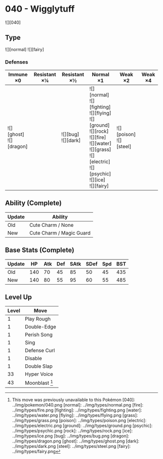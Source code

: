 # 040 - Wigglytuff
![][040]

## Type

![][normal]  ![][fairy]

### Defenses

Immune ×0                      | Resistant ×¼ | Resistant ×½               | Normal ×1                                                                                                                                                                                  | Weak ×2                        | Weak ×4 | 
---                            | ---          | ---                        | ---                                                                                                                                                                                        | ---                            | ---     | 
![][ghost]<br> ![][dragon]<br> |              | ![][bug]<br> ![][dark]<br> | ![][normal]<br> ![][fighting]<br> ![][flying]<br> ![][ground]<br> ![][rock]<br> ![][fire]<br> ![][water]<br> ![][grass]<br> ![][electric]<br> ![][psychic]<br> ![][ice]<br> ![][fairy]<br> | ![][poison]<br> ![][steel]<br> |         | 

## Ability (Complete)

Update | Ability                  | 
---    | ---                      | 
Old    | Cute Charm / None        | 
New    | Cute Charm / Magic Guard | 

## Base Stats (Complete)

Update | HP  | Atk | Def | SAtk | SDef | Spd | BST | 
---    | --- | --- | --- | ---  | ---  | --- | --- | 
Old    | 140 | 70  | 45  | 85   | 50   | 45  | 435 | 
New    | 140 | 80  | 55  | 95   | 60   | 55  | 485 | 

## Level Up

Level | Move           | 
---   | ---            | 
1     | Play Rough     | 
1     | Double-Edge    | 
1     | Perish Song    | 
1     | Sing           | 
1     | Defense Curl   | 
1     | Disable        | 
1     | Double Slap    | 
33    | Hyper Voice    | 
43    | Moonblast [^1] | 

[^1]: This move was previously unavailable to this Pokémon
[040]: ../img/pokemon/040.png
[normal]: ../img/types/normal.png
[fire]: ../img/types/fire.png
[fighting]: ../img/types/fighting.png
[water]: ../img/types/water.png
[flying]: ../img/types/flying.png
[grass]: ../img/types/grass.png
[poison]: ../img/types/poison.png
[electric]: ../img/types/electric.png
[ground]: ../img/types/ground.png
[psychic]: ../img/types/psychic.png
[rock]: ../img/types/rock.png
[ice]: ../img/types/ice.png
[bug]: ../img/types/bug.png
[dragon]: ../img/types/dragon.png
[ghost]: ../img/types/ghost.png
[dark]: ../img/types/dark.png
[steel]: ../img/types/steel.png
[fairy]: ../img/types/fairy.png
